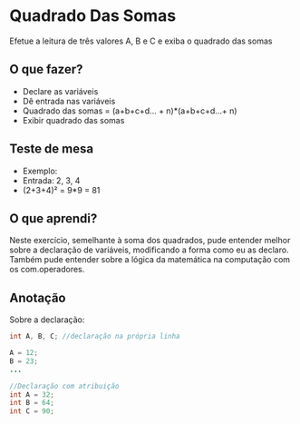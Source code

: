 # Quadrado Das Somas

Efetue a leitura de três valores A, B e C e exiba o quadrado das somas

## O que fazer?

 * Declare as variáveis
 * Dê entrada nas variáveis
 * Quadrado das somas = (a+b+c+d... + n)*(a+b+c+d...+ n)
 * Exibir quadrado das somas
 
## Teste de mesa

 * Exemplo:
 * Entrada: 2, 3, 4
 * (2+3+4)² = 9*9 = 81

## O que aprendi?

Neste exercício, semelhante à soma dos quadrados, pude entender melhor sobre a declaração de variáveis, modificando a forma como eu as declaro. Também pude entender sobre a lógica da matemática na computação com os com.operadores.

## Anotação
Sobre a declaração: 

```java
int A, B, C; //declaração na própria linha

A = 12;
B = 23;
...

//Declaração com atribuição
int A = 32;
int B = 64;
int C = 90;

```